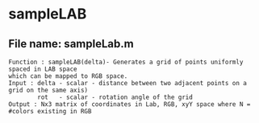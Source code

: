 # sampleLAB
 ## File name: sampleLab.m
    Function : sampleLAB(delta)- Generates a grid of points uniformly spaced in LAB space 
    which can be mapped to RGB space.
    Input : delta - scalar - distance between two adjacent points on a grid on the same axis)
            rot   - scalar - rotation angle of the grid
    Output : Nx3 matrix of coordinates in Lab, RGB, xyY space where N = #colors existing in RGB

